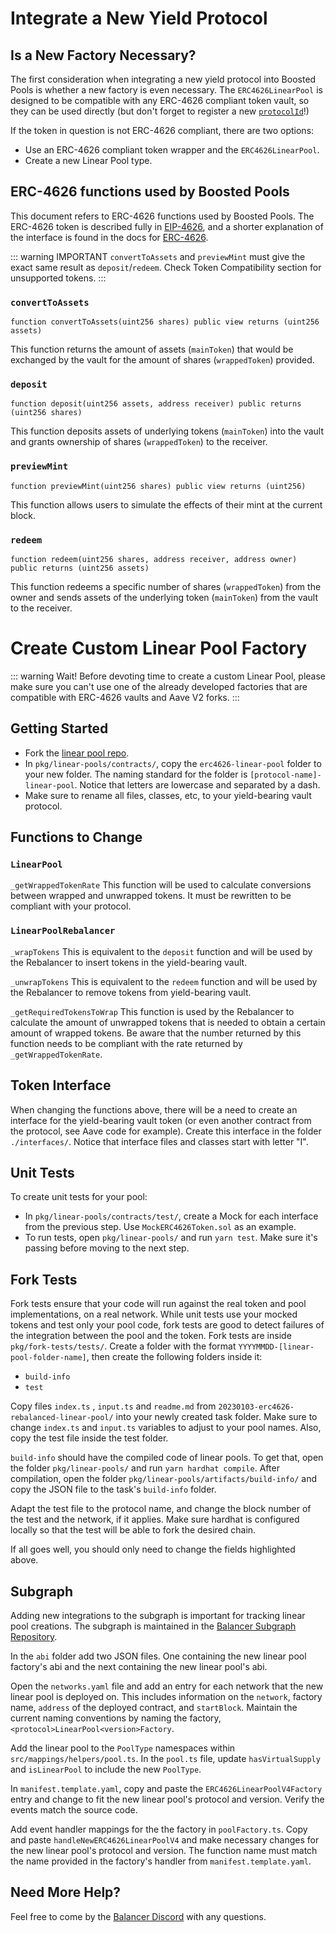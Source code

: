 # Integrate a New Yield Protocol

## Is a New Factory Necessary?
The first consideration when integrating a new yield protocol into Boosted Pools is whether a new factory is even necessary. The `ERC4626LinearPool` is designed to be compatible with any ERC-4626 compliant token vault, so they can be used directly (but don't forget to register a new [`protocolId`](./new-pool.md#protocol-ids)!)

If the token in question is not ERC-4626 compliant, there are two options:
* Use an ERC-4626 compliant token wrapper and the `ERC4626LinearPool`.
* Create a new Linear Pool type.

## ERC-4626 functions used by Boosted Pools
This document refers to ERC-4626 functions used by Boosted Pools. The ERC-4626 token is described fully in [EIP-4626](https://eips.ethereum.org/EIPS/eip-4626), and a shorter explanation of the interface is found in the docs for [ERC-4626](https://ethereum.org/en/developers/docs/standards/tokens/erc-4626/).

::: warning IMPORTANT
`convertToAssets` and `previewMint` must give the exact same result as `deposit`/`redeem`. Check Token Compatibility section for unsupported tokens.
:::

### `convertToAssets`
```function convertToAssets(uint256 shares) public view returns (uint256 assets)```

This function returns the amount of assets (`mainToken`) that would be exchanged by the vault for the amount of shares (`wrappedToken`) provided.

### `deposit`
```function deposit(uint256 assets, address receiver) public returns (uint256 shares)```

This function deposits assets of underlying tokens (`mainToken`) into the vault and grants ownership of shares (`wrappedToken`) to the receiver.

### `previewMint`
```function previewMint(uint256 shares) public view returns (uint256)```

This function allows users to simulate the effects of their mint at the current block.


### `redeem`
```function redeem(uint256 shares, address receiver, address owner) public returns (uint256 assets)```

This function redeems a specific number of shares (`wrappedToken`) from the owner and sends assets of the underlying token (`mainToken`) from the vault to the receiver.

# Create Custom Linear Pool Factory

::: warning Wait!
Before devoting time to create a custom Linear Pool, please make sure you can't use one of the already developed factories that are compatible with ERC-4626 vaults and Aave V2 forks.
:::

## Getting Started
* Fork the [linear pool repo](https://github.com/orbcollective/linear-pools).
* In `pkg/linear-pools/contracts/`, copy the `erc4626-linear-pool` folder to your new folder. The naming standard for the folder is `[protocol-name]-linear-pool`. Notice that letters are lowercase and separated by a dash.
* Make sure to rename all files, classes, etc, to your yield-bearing vault protocol.

## Functions to Change
### `LinearPool`
`_getWrappedTokenRate`
This function will be used to calculate conversions between wrapped and unwrapped tokens. It must be rewritten to be compliant with your protocol.

### `LinearPoolRebalancer`
`_wrapTokens`
This is equivalent to the `deposit` function and will be used by the Rebalancer to insert tokens in the yield-bearing vault.

`_unwrapTokens`
This is equivalent to the `redeem` function and will be used by the Rebalancer to remove tokens from yield-bearing vault.

`_getRequiredTokensToWrap`
This function is used by the Rebalancer to calculate the amount of unwrapped tokens that is needed to obtain a certain amount of wrapped tokens. Be aware that the number returned by this function needs to be compliant with the rate returned by `_getWrappedTokenRate`.

## Token Interface
When changing the functions above, there will be a need to create an interface for the yield-bearing vault token (or even another contract from the protocol, see Aave code for example). Create this interface in the folder `./interfaces/`. Notice that interface files and classes start with letter "I".

## Unit Tests
To create unit tests for your pool:
* In `pkg/linear-pools/contracts/test/`, create a Mock for each interface from the previous step. Use `MockERC4626Token.sol` as an example.
* To run tests, open `pkg/linear-pools/` and run `yarn test`. Make sure it's passing before moving to the next step.

## Fork Tests
Fork tests ensure that your code will run against the real token and pool implementations, on a real network. While unit tests use your mocked tokens and test only your pool code, fork tests are good to detect failures of the integration between the pool and the token.
Fork tests are inside `pkg/fork-tests/tests/`. Create a folder with the format `YYYYMMDD-[linear-pool-folder-name]`, then create the following folders inside it:
* `build-info`
* `test`

Copy files `index.ts` , `input.ts` and `readme.md` from `20230103-erc4626-rebalanced-linear-pool/` into your newly created task folder. Make sure to change `index.ts` and `input.ts` variables to adjust to your pool names. Also, copy the test file inside the test folder.

`build-info` should have the compiled code of linear pools. To get that, open the folder `pkg/linear-pools/` and run `yarn hardhat compile`. After compilation, open the folder `pkg/linear-pools/artifacts/build-info/` and copy the JSON file to the task's `build-info` folder.

Adapt the test file to the protocol name, and change the block number of the test and the network, if it applies. Make sure hardhat is configured locally so that the test will be able to fork the desired chain.

If all goes well, you should only need to change the fields highlighted above.

## Subgraph
Adding new integrations to the subgraph is important for tracking linear pool creations. The subgraph is maintained in the [Balancer Subgraph Repository](https://github.com/balancer/balancer-subgraph-v2). 

In the `abi` folder add two JSON files. One containing the new linear pool factory's abi and the next containing the new linear pool's abi. 

Open the `networks.yaml` file and add an entry for each network that the new linear pool is deployed on. This includes information on the `network`, factory name, `address` of the deployed contract, and `startBlock`. Maintain the current naming conventions by naming the factory, `<protocol>LinearPool<version>Factory`. 

Add the linear pool to the `PoolType` namespaces within `src/mappings/helpers/pool.ts`. In the `pool.ts` file, update `hasVirtualSupply` and `isLinearPool` to include the new `PoolType`. 

In `manifest.template.yaml`, copy and paste the `ERC4626LinearPoolV4Factory` entry and change to fit the new linear pool's protocol and version. Verify the events match the source code. 

Add event handler mappings for the the factory in `poolFactory.ts`. Copy and paste `handleNewERC4626LinearPoolV4` and make necessary changes for the new linear pool's protocol and version. The function name must match the name provided in the factory's handler from `manifest.template.yaml`.

## Need More Help?
Feel free to come by the [Balancer Discord](https://discord.balancer.fi/) with any questions.
